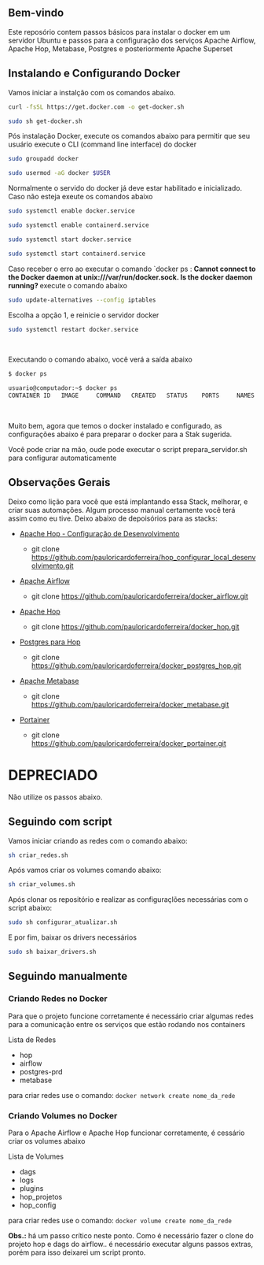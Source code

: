 ## Bem-vindo

Este reposório contem passos básicos para instalar o docker em um servidor Ubuntu e passos para a configuração dos serviços Apache Airflow, Apache Hop, Metabase, Postgres e posteriormente Apache Superset


## <b> Instalando e Configurando Docker </b>


Vamos iniciar a instalção com os comandos abaixo.

```bash
curl -fsSL https://get.docker.com -o get-docker.sh

sudo sh get-docker.sh
```

Pós instalação Docker, execute os comandos abaixo para permitir que seu usuário execute o CLI (command line interface) do docker

```bash
sudo groupadd docker

sudo usermod -aG docker $USER
```

Normalmente o servido do docker já deve estar habilitado e inicializado. Caso não esteja exeute os comandos abaixo

```bash
sudo systemctl enable docker.service

sudo systemctl enable containerd.service

sudo systemctl start docker.service

sudo systemctl start containerd.service
```

Caso receber o erro ao executar o comando `docker ps : <b> Cannot connect to the Docker daemon at unix:///var/run/docker.sock. Is the docker daemon running? </b> execute o comando abaixo

```bash
sudo update-alternatives --config iptables
```
Escolha a opção 1, e reinicie o servidor docker

```bash
sudo systemctl restart docker.service
```
<br>

Executando o comando abaixo, você verá a saída abaixo
```bash
$ docker ps
```
```bash
usuario@computador:~$ docker ps
CONTAINER ID   IMAGE     COMMAND   CREATED   STATUS    PORTS     NAMES
```

<br>

Muito bem, agora que temos o docker instalado e configurado, as configurações abaixo é para preparar o docker para a Stak sugerida.

Você pode criar na mão, oude pode executar o script prepara_servidor.sh para configurar automaticamente



## Observações Gerais

Deixo como lição para você que está implantando essa Stack, melhorar, e criar suas automações.
Algum processo manual certamente você terá assim como eu tive.
Deixo abaixo de depoisórios para as stacks:

* [Apache Hop - Configuração de Desenvolvimento](https://github.com/pauloricardoferreira/hop_configurar_local_desenvolvimento)
  * git clone https://github.com/pauloricardoferreira/hop_configurar_local_desenvolvimento.git

* [Apache Airflow](https://github.com/pauloricardoferreira/docker_airflow)
  * git clone https://github.com/pauloricardoferreira/docker_airflow.git

* [Apache Hop](https://github.com/pauloricardoferreira/docker_hop)
  * git clone https://github.com/pauloricardoferreira/docker_hop.git
  
* [Postgres para Hop](https://github.com/pauloricardoferreira/docker_postgres_hop)
  * git clone https://github.com/pauloricardoferreira/docker_postgres_hop.git

* [Apache Metabase](https://github.com/pauloricardoferreira/docker_metabase)
  * git clone https://github.com/pauloricardoferreira/docker_metabase.git
  
* [Portainer](https://github.com/pauloricardoferreira/docker_portainer)
  * git clone https://github.com/pauloricardoferreira/docker_portainer.git


# DEPRECIADO

Não utilize os passos abaixo.

## Seguindo com script

Vamos iniciar criando as redes com o comando abaixo:

```bash
sh criar_redes.sh
```

Após vamos criar os volumes comando abaixo:

```bash
sh criar_volumes.sh
```

Após clonar os repositório e realizar as configuraçlões necessárias com o script abaixo:

```bash
sudo sh configurar_atualizar.sh
```

E por fim, baixar os drivers necessários
````bash
sudo sh baixar_drivers.sh
````


## Seguindo manualmente

### <b> Criando Redes no Docker </b> 
Para que o projeto funcione corretamente é necessário criar algumas redes para a comunicação entre os serviços que estão rodando nos containers

Lista de Redes
 - hop
 - airflow
 - postgres-prd
 - metabase
 
para criar redes use o comando: `docker network create nome_da_rede`
 
### <b> Criando Volumes no Docker </b> 
Para o Apache Airflow e Apache Hop funcionar corretamente, é cessário criar os volumes abaixo
 
Lista de Volumes
 - dags
 - logs
 - plugins
 - hop_projetos
 - hop_config
 
para criar redes use o comando: `docker volume create nome_da_rede`

**Obs.:** há um passo crítico neste ponto. Como é necessário fazer o clone do projeto hop e dags do airflow.. é necessário executar alguns passos extras, porém para isso deixarei um script pronto.
